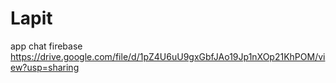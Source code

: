 # Lapit
app chat firebase
https://drive.google.com/file/d/1pZ4U6uU9gxGbfJAo19Jp1nXOp21KhPOM/view?usp=sharing
